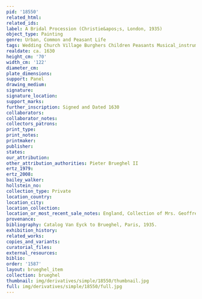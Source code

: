 ```yaml
---
pid: '18550'
related_html: 
related_ids: 
label: A Bridal Procession (Christie&apos;s, London, 1935)
object_type: Painting
genre: Urban, Common and Peasant Life
tags: Wedding Church Village Burghers Children Peasants Musical_instruments
realdate: ca. 1630
height_cm: '70'
width_cm: '122'
diameter_cm: 
plate_dimensions: 
support: Panel
drawing_medium: 
signature: 
signature_location: 
support_marks: 
further_inscription: Signed and Dated 1630
collaborators: 
collaborator_notes: 
collectors_patrons: 
print_type: 
print_notes: 
printmaker: 
publisher: 
states: 
our_attribution: 
other_attribution_authorities: Pieter Brueghel II
ertz_1979: 
ertz_2008: 
bailey_walker: 
hollstein_no: 
collection_type: Private
location_country: 
location_city: 
location_collection: 
location_or_most_recent_sale_notes: England, Collection of Mrs. Geoffrey Hart
provenance: 
bibliography: Catalog Van Eyck to Brueghel, Paris, 1935.
exhibition_history: 
related_works: 
copies_and_variants: 
curatorial_files: 
external_resources: 
biblio: 
order: '1587'
layout: brueghel_item
collection: brueghel
thumbnail: img/derivatives/simple/18550/thumbnail.jpg
full: img/derivatives/simple/18550/full.jpg
---
```

